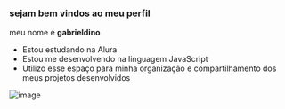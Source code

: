 ### sejam bem vindos ao meu perfil

meu nome é **gabrieldino**

- Estou estudando na Alura
- Estou me desenvolvendo na linguagem JavaScript
- Utilizo esse espaço para minha organização e compartilhamento dos meus projetos desenvolvidos


![image](https://github.com/user-attachments/assets/27196398-ce17-4ab2-8890-41c0e51e6556)
